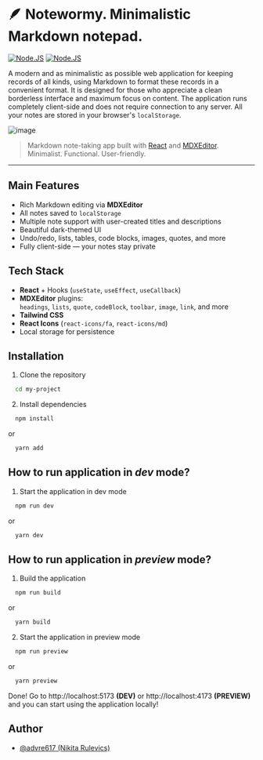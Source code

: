 # 🪶 Notewormy. Minimalistic Markdown notepad.
[![Node.JS](https://img.shields.io/badge/nodejs-v22.14.0-blue.svg)](https://nodejs.org/en/blog/release/v22.14.0) [![Node.JS](https://img.shields.io/badge/Status-Developing-green.svg)]() 

A modern and as minimalistic as possible web application for keeping records of all kinds, using Markdown to format these records in a convenient format. It is designed for those who appreciate a clean borderless interface and maximum focus on content. The application runs completely client-side and does not require connection to any server. All your notes are stored in your browser's `localStorage`.

![image](https://github.com/user-attachments/assets/28284cf4-d9ac-4432-a4f3-60cbc02d119a)

> Markdown note-taking app built with [React](https://react.dev) and [MDXEditor](https://mdxeditor.dev/).
> Minimalist. Functional. User-friendly.

---

## Main Features

- Rich Markdown editing via **MDXEditor**
- All notes saved to `localStorage`
- Multiple note support with user-created titles and descriptions
- Beautiful dark-themed UI
- Undo/redo, lists, tables, code blocks, images, quotes, and more
- Fully client-side — your notes stay private


## Tech Stack

- **React** + Hooks (`useState`, `useEffect`, `useCallback`)
- **MDXEditor** plugins:  
  `headings`, `lists`, `quote`, `codeBlock`, `toolbar`, `image`, `link`, and more
- **Tailwind CSS**
- **React Icons** (`react-icons/fa`, `react-icons/md`)
- Local storage for persistence


## Installation

1. Clone the repository

```bash
  cd my-project
```

2. Install dependencies

```bash
  npm install
```

or 

```bash
  yarn add
```

## How to run application in _dev_ mode?

1. Start the application in dev mode

```bash
  npm run dev
```

or 

```bash
  yarn dev
```

## How to run application in _preview_ mode?

1. Build the application

```bash
  npm run build
```

or 

```bash
  yarn build
```

2. Start the application in preview mode

```bash
  npm run preview
```

or 

```bash
  yarn preview
```

Done! Go to http://localhost:5173 **(DEV)** or http://localhost:4173 **(PREVIEW)** and you can start using the application locally!

## Author

- [@advre617 (Nikita Rulevics)](https://github.com/advre617)

